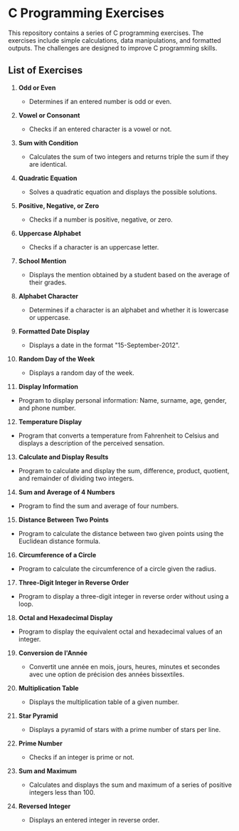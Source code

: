 # C Programming Exercises

This repository contains a series of C programming exercises. The exercises include simple calculations, data manipulations, and formatted outputs. The challenges are designed to improve C programming skills.

## List of Exercises

1. **Odd or Even**
   - Determines if an entered number is odd or even.

2. **Vowel or Consonant**
    - Checks if an entered character is a vowel or not.

3. **Sum with Condition**
    - Calculates the sum of two integers and returns triple the sum if they are identical.

4. **Quadratic Equation**
    - Solves a quadratic equation and displays the possible solutions.

5. **Positive, Negative, or Zero**
    - Checks if a number is positive, negative, or zero.

6. **Uppercase Alphabet**
    - Checks if a character is an uppercase letter.

7. **School Mention**
    - Displays the mention obtained by a student based on the average of their grades.

8. **Alphabet Character**
    - Determines if a character is an alphabet and whether it is lowercase or uppercase.

9. **Formatted Date Display**
    - Displays a date in the format "15-September-2012".

10. **Random Day of the Week**
    - Displays a random day of the week.

11. **Display Information**
   - Program to display personal information: Name, surname, age, gender, and phone number.

12. **Temperature Display**
   - Program that converts a temperature from Fahrenheit to Celsius and displays a description of the perceived sensation.

13. **Calculate and Display Results**
   - Program to calculate and display the sum, difference, product, quotient, and remainder of dividing two integers.

14. **Sum and Average of 4 Numbers**
   - Program to find the sum and average of four numbers.

15. **Distance Between Two Points**
   - Program to calculate the distance between two given points using the Euclidean distance formula.

16. **Circumference of a Circle**
   - Program to calculate the circumference of a circle given the radius.

17. **Three-Digit Integer in Reverse Order**
   - Program to display a three-digit integer in reverse order without using a loop.

18. **Octal and Hexadecimal Display**
   - Program to display the equivalent octal and hexadecimal values of an integer.

19. **Conversion de l'Année**
    - Convertit une année en mois, jours, heures, minutes et secondes avec une option de précision des années bissextiles.

20. **Multiplication Table**
    - Displays the multiplication table of a given number.

21. **Star Pyramid**
    - Displays a pyramid of stars with a prime number of stars per line.

22. **Prime Number**
    - Checks if an integer is prime or not.

23. **Sum and Maximum**
    - Calculates and displays the sum and maximum of a series of positive integers less than 100.

24. **Reversed Integer**
    - Displays an entered integer in reverse order.
